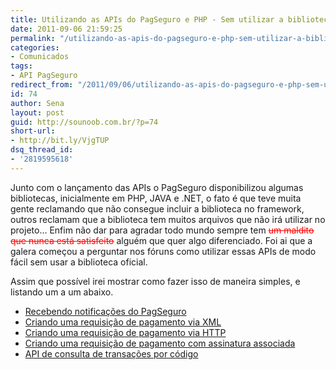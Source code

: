 ```yaml
---
title: Utilizando as APIs do PagSeguro e PHP - Sem utilizar a biblioteca oficial.
date: 2011-09-06 21:59:25
permalink: "/utilizando-as-apis-do-pagseguro-e-php-sem-utilizar-a-biblioteca-oficial/"
categories:
- Comunicados
tags:
- API PagSeguro
redirect_from: "/2011/09/06/utilizando-as-apis-do-pagseguro-e-php-sem-utilizar-a-biblioteca-oficial/"
id: 74
author: Sena
layout: post
guid: http://sounoob.com.br/?p=74
short-url:
- http://bit.ly/VjgTUP
dsq_thread_id:
- '2819595618'
---
```


Junto com o lançamento das APIs o PagSeguro disponibilizou algumas bibliotecas, inicialmente em PHP, JAVA e .NET, o fato é que teve muita gente reclamando que não consegue incluir a biblioteca no framework, outros reclamam que a biblioteca tem muitos arquivos que não irá utilizar no projeto… Enfim não dar para agradar todo mundo sempre tem <span style="text-decoration: line-through; color: #ff0000;"><del>um maldito que nunca está satisfeito</del></span> alguém que quer algo diferenciado. Foi ai que a galera começou a perguntar nos fóruns como utilizar essas APIs de modo fácil sem usar a biblioteca oficial.<!--more-->

Assim que possível irei mostrar como fazer isso de maneira simples, e listando um a um abaixo.

  * [Recebendo notificações do PagSeguro](/recebendo-notificacoes-do-pagseguro-usando-php-sem-utilizar-a-biblioteca-oficial "Recebendo notificações do PagSeguro usando PHP - Sem utilizar a biblioteca oficial")
  * [Criando uma requisição de pagamento via XML](/criando-uma-requisicao-de-pagamento-do-pagseguro-via-xml-usando-php-sem-utilizar-a-biblioteca-oficial/ "Criando uma requisição de pagamento do PagSeguro via XML usando PHP – Sem utilizar a biblioteca oficial")
  * [Criando uma requisição de pagamento via HTTP](/criando-uma-requisicao-de-pagamento-do-pagseguro-via-parametros-http-usando-php-sem-utilizar-a-biblioteca-oficial/ "Criando uma requisição de pagamento do PagSeguro via parametros http usando PHP – Sem utilizar a biblioteca oficial")
  * [Criando uma requisição de pagamento com assinatura associada](/requisicao-de-pagamento-do-pagseguro-com-assinatura-associada-usando-php/ "Requisição de pagamento do PagSeguro com assinatura associada usando PHP")
  * [API de consulta de transações por código](/api-de-consulta-de-transacoes-por-codigo-usando-php-sem-utilizar-a-biblioteca-oficial/ "API de consulta de transações por código usando PHP – Sem utilizar a biblioteca oficial")